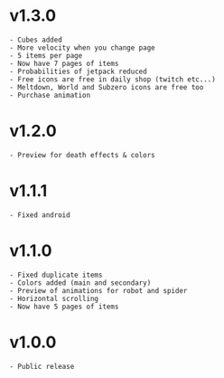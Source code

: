 # v1.3.0
    - Cubes added
    - More velocity when you change page
    - 5 items per page
    - Now have 7 pages of items
    - Probabilities of jetpack reduced
    - Free icons are free in daily shop (twitch etc...)
    - Meltdown, World and Subzero icons are free too
    - Purchase animation
# v1.2.0
    - Preview for death effects & colors
# v1.1.1
    - Fixed android
# v1.1.0
    - Fixed duplicate items
    - Colors added (main and secondary)
    - Preview of animations for robot and spider
    - Horizontal scrolling
    - Now have 5 pages of items
# v1.0.0
    - Public release
